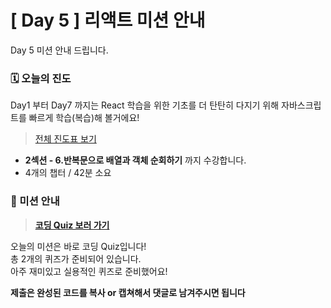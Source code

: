 # [ Day 5 ] 리액트 미션 안내

Day 5 미션 안내 드립니다.

### 🗓️ 오늘의 진도

Day1 부터 Day7 까지는 React 학습을 위한 기초를 더 탄탄히 다지기 위해 자바스크립트를 빠르게 학습(복습)해 볼거에요!

> [전체 진도표 보기](https://www.notion.so/winterlood/2573dd24c0484500b807d595cc19a2cd)

- **2섹션 - 6.반복문으로 배열과 객체 순회하기** 까지 수강합니다.
- 4개의 챕터 / 42분 소요

### 🎯 미션 안내

> **[코딩 Quiz 보러 가기](https://github.com/winterlood/onebite-react-challenge/blob/main/missions/day05/coding-quiz)**

오늘의 미션은 바로 코딩 Quiz입니다!  
총 2개의 퀴즈가 준비되어 있습니다.  
아주 재미있고 실용적인 퀴즈로 준비했어요!

**제출은 완성된 코드를 복사 or 캡쳐해서 댓글로 남겨주시면 됩니다**

